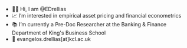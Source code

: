 * 👋🏻 Hi, I am @EDrellias
* 📈 I’m interested in empirical asset pricing and financial econometrics
* 📚 I’m currently a Pre-Doc Researcher at the Banking & Finance Department of King's Business School
* 📧 evangelos.drellias[at]kcl.ac.uk
